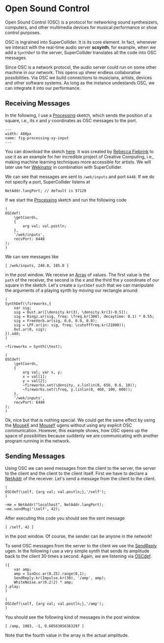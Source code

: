 # Open Sound Control

Open Sound Control (OSC) is a protocol for networking sound synthesizers, computers, and other multimedia devices for musical performance or show control purposes.

OSC is ingrained into SuperCollider.
It is its core element.
In fact, whenever we interact with the real-time audio server **scsynth**, for example, when we add a ``SynthDef`` to the server, SuperCollider translates all the code into OSC messages.

Since OSC is a network protocol, the audio server could run on some other machine in our network.
This opens up sheer endless collaborative possibilities.
Via OSC we build connections to musicians, artists, devices and other software systems.
As long as the instance undestands OSC, we can integrate it into our performance.

## Receiving Messages

In the following, I use a [Processing](https://processing.org/) sketch, which sends the position of a square, i.e., its $x$ and $y$ coordinates as OSC messages to the port.

```{figure} ../../../figs/supercollider/communication/processing-xy-input.png
---
width: 400px
name: fig-processing-xy-input
---
```

You can download the sketch [here](http://www.doc.gold.ac.uk/~mas01rf/WekinatorDownloads/wekinator_examples/all_source_zips/Simple_MouseXY_2Inputs.zip).
It was created by [Rebecca Fiebrink](https://researchers.arts.ac.uk/1594-rebecca-fiebrink/) to use it as an example for her incredible project of Creative Computing, i.e., making machine learning techniques more accessible for artists.
We will later use her [Wekinator](http://www.wekinator.org/) in combination with SuperCollider.

We can see that messages are sent to ``/wek/inputs`` and port ``6448``.
If we do not specify a port, SuperCollider listens at

```isc
NetAddr.langPort; // default is 57120
```

If we start the [Processing](https://processing.org/) sketch and run the following code

```isc
(
OSCdef(
    \getCoords,
    {
        arg val; val.postln;
    },
    '/wek/inputs',
    recvPort: 6448
);
)
```

We can see messages like

```
[ /wek/inputs, 248.0, 185.0 ]
```

in the post window.
We receive an [Array](sec-array) of values.
The first value is the ``path`` of the receiver, the second is the $x$ and the third the $y$ coordinate of our square in the sketch.
Let's create a ``SynthDef`` such that we can manipulate the arguments of a playing synth by moving our rectangle around:

```isc
(
SynthDef(\fireworks,{
    var sig;
    sig = Dust.ar([\density.kr(3), \density.kr(3)-0.5]);
    sig = Ringz.ar(sig, freq: \freq.kr(300), decaytime: 0.1) * 0.55;
    sig = FreeVerb.ar(sig, 0.6, 0.9, 0.8);
    sig = LPF.ar(in: sig, freq: \cutofffreq.kr(21000));
    Out.ar(0, sig);
}).add;
)

~fireworks = Synth(\test);

(
OSCdef(
    \getCoords,
    {
        arg val; var x, y;
        x = val[1];
        y = val[2];
        ~fireworks.set(\density, x.linlin(0, 650, 0.6, 10));
        ~fireworks.set(\freq, y.linlin(0, 460, 100, 600));
    },
    '/wek/inputs',
    recvPort: 6448
);
)
```

Ok, nice but that is nothing special.
We could get the same effect by using the [MouseX](https://doc.sccode.org/Classes/MouseX.html) and [MouseY](https://doc.sccode.org/Classes/MouseY.html) ugens without using any explicit OSC communication.
However, this example shows, how OSC opens up the space of possiblities because suddenly we are communicating with another program running in the network.

## Sending Messages

Using OSC we can send messages from the client to the server, the server to the client and the client to the client itself.
First we have to declare a [NetAddr](https://doc.sccode.org/Classes/NetAddr.html) of the receiver.
Let's send a message from the client to the client.

```isc
(
OSCdef(\self, {arg val; val.postln;},'/self');
)

~me = NetAddr("localhost", NetAddr.langPort);
~me.sendMsg('\self', 42);
```

After executing this code you should see the sent message

```
[ /self, 42 ]
```

in the post window.
Of course, the sender can be anyone in the network!

To send OSC messages from the server to the client we use the [SendReply](https://doc.sccode.org/Classes/SendReply.html) ugen.
In the following I use a very simple synth that sends its amplitude back to the client 30 times a second.
Again, we are listening via [OSCdef](https://doc.sccode.org/Classes/OSCdef.html).

```isc
({
    var amp;
    amp = SinOsc.ar(0.25).range(0,1);
    SendReply.kr(Impulse.kr(30), '/amp', amp);
    WhiteNoise.ar(0.2!2) * amp;
}.play;
)

(
OSCdef(\self, {arg val; val.postln;},'/amp');
)
```

You should see the following kind of messages in the post window.

```isc
[ /amp, 1083, -1, 0.60563856363297 ]
```

Note that the fourth value in the array is the actual amplitude.